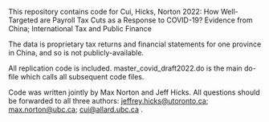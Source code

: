 This repository contains code for Cui, Hicks, Norton 2022: How Well-Targeted are Payroll Tax Cuts as a Response to COVID-19? Evidence from China; International Tax and Public Finance

The data is proprietary tax returns and financial statements for one province in China, and so is not publicly-available.

All replication code is included. master_covid_draft2022.do is the main do-file which calls all subsequent code files.

Code was written jointly by Max Norton and Jeff Hicks. All questions should be forwarded to all three authors: jeffrey.hicks@utoronto.ca; max.norton@ubc.ca; cui@allard.ubc.ca .
